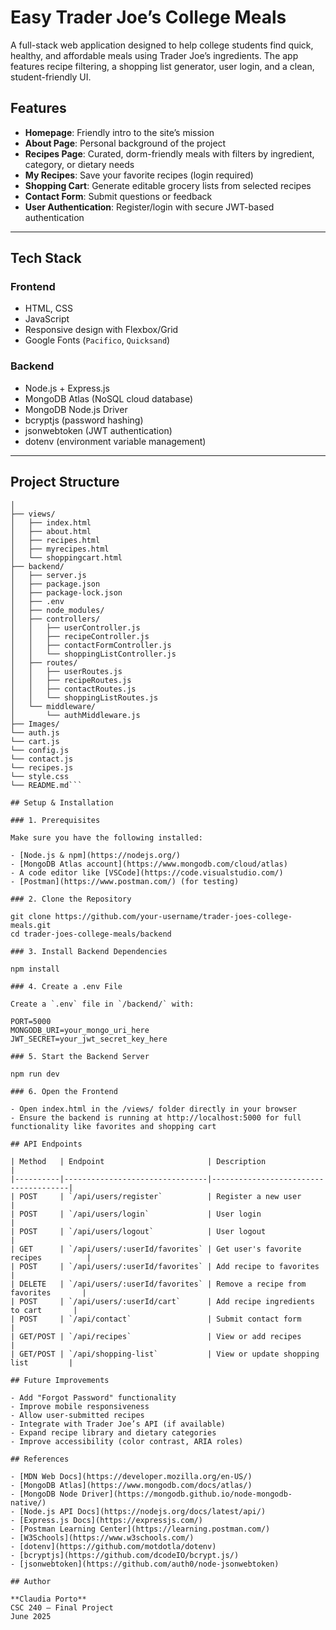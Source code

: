 # Easy Trader Joe’s College Meals

A full-stack web application designed to help college students find quick, healthy, and affordable meals using Trader Joe’s ingredients. The app features recipe filtering, a shopping list generator, user login, and a clean, student-friendly UI.

## Features

- **Homepage**: Friendly intro to the site’s mission
- **About Page**: Personal background of the project
- **Recipes Page**: Curated, dorm-friendly meals with filters by ingredient, category, or dietary needs
- **My Recipes**: Save your favorite recipes (login required)
- **Shopping Cart**: Generate editable grocery lists from selected recipes
- **Contact Form**: Submit questions or feedback
- **User Authentication**: Register/login with secure JWT-based authentication

---

## Tech Stack

### Frontend
- HTML, CSS
- JavaScript
- Responsive design with Flexbox/Grid
- Google Fonts (`Pacifico`, `Quicksand`)

### Backend
- Node.js + Express.js
- MongoDB Atlas (NoSQL cloud database)
- MongoDB Node.js Driver
- bcryptjs (password hashing)
- jsonwebtoken (JWT authentication)
- dotenv (environment variable management)

---

## Project Structure

```/Trader Joes Recipes - 4/
│
├── views/
│   ├── index.html
│   ├── about.html
│   ├── recipes.html
│   ├── myrecipes.html
│   └── shoppingcart.html
├── backend/
│   ├── server.js
│   ├── package.json
│   ├── package-lock.json
│   ├── .env
│   ├── node_modules/
│   ├── controllers/
│   │   ├── userController.js
│   │   ├── recipeController.js
│   │   ├── contactFormController.js
│   │   └── shoppingListController.js
│   ├── routes/
│   │   ├── userRoutes.js
│   │   ├── recipeRoutes.js
│   │   ├── contactRoutes.js
│   │   └── shoppingListRoutes.js
│   └── middleware/
│       └── authMiddleware.js
├── Images/
└── auth.js
└── cart.js
└── config.js
└── contact.js
└── recipes.js
└── style.css
└── README.md```

## Setup & Installation

### 1. Prerequisites

Make sure you have the following installed:

- [Node.js & npm](https://nodejs.org/)
- [MongoDB Atlas account](https://www.mongodb.com/cloud/atlas)
- A code editor like [VSCode](https://code.visualstudio.com/)
- [Postman](https://www.postman.com/) (for testing)

### 2. Clone the Repository

git clone https://github.com/your-username/trader-joes-college-meals.git
cd trader-joes-college-meals/backend

### 3. Install Backend Dependencies

npm install

### 4. Create a .env File

Create a `.env` file in `/backend/` with:

PORT=5000
MONGODB_URI=your_mongo_uri_here
JWT_SECRET=your_jwt_secret_key_here

### 5. Start the Backend Server

npm run dev

### 6. Open the Frontend

- Open index.html in the /views/ folder directly in your browser
- Ensure the backend is running at http://localhost:5000 for full functionality like favorites and shopping cart

## API Endpoints

| Method   | Endpoint                       | Description                          |
|----------|--------------------------------|--------------------------------------|
| POST     | `/api/users/register`          | Register a new user                  |
| POST     | `/api/users/login`             | User login                           |
| POST     | `/api/users/logout`            | User logout                          |
| GET      | `/api/users/:userId/favorites` | Get user's favorite recipes          |
| POST     | `/api/users/:userId/favorites` | Add recipe to favorites              |
| DELETE   | `/api/users/:userId/favorites` | Remove a recipe from favorites       |
| POST     | `/api/users/:userId/cart`      | Add recipe ingredients to cart       |
| POST     | `/api/contact`                 | Submit contact form                  |
| GET/POST | `/api/recipes`                 | View or add recipes                  |
| GET/POST | `/api/shopping-list`           | View or update shopping list         |

## Future Improvements

- Add "Forgot Password" functionality
- Improve mobile responsiveness
- Allow user-submitted recipes
- Integrate with Trader Joe’s API (if available)
- Expand recipe library and dietary categories
- Improve accessibility (color contrast, ARIA roles)

## References

- [MDN Web Docs](https://developer.mozilla.org/en-US/)
- [MongoDB Atlas](https://www.mongodb.com/docs/atlas/)
- [MongoDB Node Driver](https://mongodb.github.io/node-mongodb-native/)
- [Node.js API Docs](https://nodejs.org/docs/latest/api/)
- [Express.js Docs](https://expressjs.com/)
- [Postman Learning Center](https://learning.postman.com/)
- [W3Schools](https://www.w3schools.com/)
- [dotenv](https://github.com/motdotla/dotenv)
- [bcryptjs](https://github.com/dcodeIO/bcrypt.js/)
- [jsonwebtoken](https://github.com/auth0/node-jsonwebtoken)

## Author

**Claudia Porto**  
CSC 240 – Final Project  
June 2025